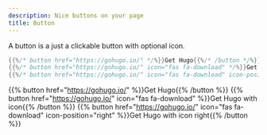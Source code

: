 ```yaml
---
description: Nice buttons on your page
title: Button
---
```


A button is a just a clickable button with optional icon.

```go
{{%/* button href="https://gohugo.io/" */%}}Get Hugo{{%/* /button */%}}
{{%/* button href="https://gohugo.io/" icon="fas fa-download" */%}}Get Hugo with icon{{%/* /button */%}}
{{%/* button href="https://gohugo.io/" icon="fas fa-download" icon-position="right" */%}}Get Hugo with icon right{{%/* /button */%}}
```

{{% button href="https://gohugo.io/" %}}Get Hugo{{% /button %}}
{{% button href="https://gohugo.io/" icon="fas fa-download" %}}Get Hugo with icon{{% /button %}}
{{% button href="https://gohugo.io/" icon="fas fa-download" icon-position="right" %}}Get Hugo with icon right{{% /button %}}
